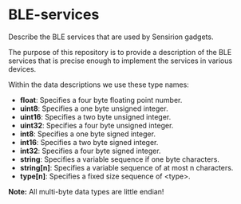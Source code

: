 # BLE-services

Describe the BLE services that are used by Sensirion gadgets.

The purpose of this repository is to provide a description of the BLE services
that is precise enough to implement the services in various devices.

Within the data descriptions we use these type names:

* **float**:    Specifies a four byte floating point number.
* **uint8**:    Specifies a one byte unsigned integer.
* **uint16**:   Specifies a two byte unsigned integer.
* **uint32**: Specifies a four byte unsigned integer.
* **int8**: Specifies a one byte signed integer.
* **int16**: Specifies a two byte signed integer.
* **int32**: Specifies a four byte signed integer.
* **string**: Specifies a variable sequence if one byte characters.
* **string[n]**: Specifies a variable sequence of at most n characters.
* **type[n]**: Specifies a fixed size sequence of <type\>.

**Note:** All multi-byte data types are little endian!
